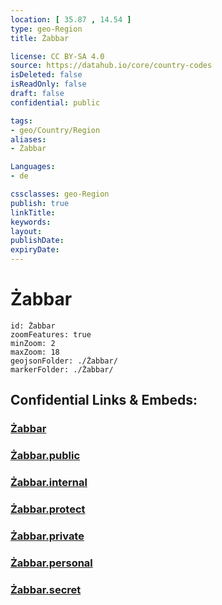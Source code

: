 ```yaml
---
location: [ 35.87 , 14.54 ] 
type: geo-Region
title: Żabbar

license: CC BY-SA 4.0
source: https://datahub.io/core/country-codes
isDeleted: false
isReadOnly: false
draft: false
confidential: public

tags:
- geo/Country/Region
aliases:
- Żabbar

Languages:
- de

cssclasses: geo-Region
publish: true
linkTitle: 
keywords: 
layout: 
publishDate: 
expiryDate: 
---
```


# Żabbar

```leaflet
id: Żabbar
zoomFeatures: true 
minZoom: 2 
maxZoom: 18
geojsonFolder: ./Żabbar/
markerFolder: ./Żabbar/
```


## Confidential Links & Embeds: 

### [Żabbar](/_Standards/Earth/Continent/Europe/Europe~South/Malta/Cities~Malta/Żabbar.md) 

### [Żabbar.public](/_public/Earth/Continent/Europe/Europe~South/Malta/Cities~Malta/Żabbar.public.md) 

### [Żabbar.internal](/_internal/Earth/Continent/Europe/Europe~South/Malta/Cities~Malta/Żabbar.internal.md) 

### [Żabbar.protect](/_protect/Earth/Continent/Europe/Europe~South/Malta/Cities~Malta/Żabbar.protect.md) 

### [Żabbar.private](/_private/Earth/Continent/Europe/Europe~South/Malta/Cities~Malta/Żabbar.private.md) 

### [Żabbar.personal](/_personal/Earth/Continent/Europe/Europe~South/Malta/Cities~Malta/Żabbar.personal.md) 

### [Żabbar.secret](/_secret/Earth/Continent/Europe/Europe~South/Malta/Cities~Malta/Żabbar.secret.md)

